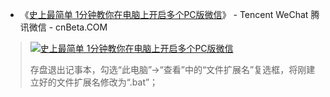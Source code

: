 - 《[史上最简单 1分钟教你在电脑上开启多个PC版微信](https://www.cnbeta.com/articles/soft/897111.htm)》 - Tencent WeChat 腾讯微信 - cnBeta.COM  
> <p><a href="https://static.cnbetacdn.com/article/2019/1009/ba9bb9703e4eab3.jpg"><img src="https://camo.githubusercontent.com/e97934cac225e1410dd4ff792ec8c4ddb7ac8d1e/68747470733a2f2f7374617469632e636e6265746163646e2e636f6d2f61727469636c652f323031392f313030392f6261396262393730336534656162332e6a7067" title="史上最简单 1分钟教你在电脑上开启多个PC版微信" /></a></p>
> 存盘退出记事本，勾选“此电脑”→“查看”中的“文件扩展名”复选框，将刚建立好的文件扩展名修改为“.bat”；
